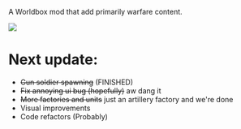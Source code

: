 A Worldbox mod that add primarily warfare content.

[![](https://gamebanana.com/mods/embeddables/616451?type=large)](https://gamebanana.com/mods/616451)

# Next update:
* ~~Gun soldier spawning~~ (FINISHED)
* ~~Fix annoying ui bug (hopefully)~~ aw dang it
* ~~More factories and units~~ just an artillery factory and we're done
* Visual improvements
* Code refactors (Probably)